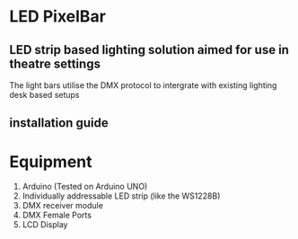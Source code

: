 # LED PixelBar
## LED strip based lighting solution aimed for use in theatre settings

The light bars utilise the DMX protocol to intergrate with existing lighting desk based setups

## installation guide

# Equipment
1. Arduino (Tested on Arduino UNO)
2. Individually addressable LED strip (like the WS1228B)
3. DMX receiver module
4. DMX Female Ports
5. LCD Display
